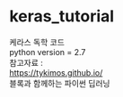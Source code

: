 # keras_tutorial
케라스 독학 코드<br>
python version = 2.7<br>
참고자료 : <br>
https://tykimos.github.io/<br>
블록과 함께하는 파이썬 딥러닝<br> 
